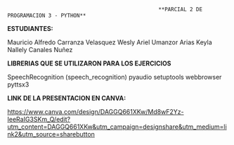                                                     **PARCIAL 2 DE PROGRAMACION 3 - PYTHON**

**ESTUDIANTES:**

Mauricio Alfredo Carranza Velasquez
Wesly Ariel Umanzor Arias
Keyla Nallely Canales Nuñez




**LIBRERIAS QUE SE UTILIZARON PARA LOS EJERCICIOS**

SpeechRecognition (speech_recognition)
pyaudio
setuptools
webbrowser
pyttsx3




**LINK DE LA PRESENTACION EN CANVA:**

https://www.canva.com/design/DAGGQ661XKw/Md8wF2Yz-IeeRaIG3SKm_Q/edit?utm_content=DAGGQ661XKw&utm_campaign=designshare&utm_medium=link2&utm_source=sharebutton
  




